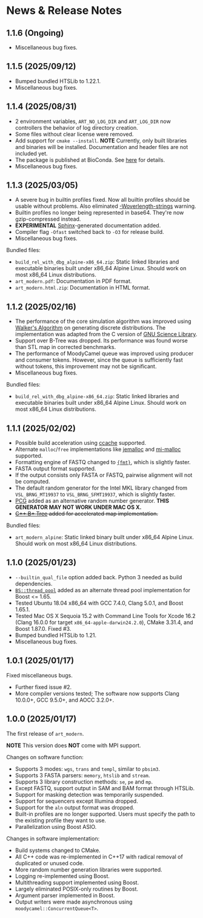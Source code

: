 # News \& Release Notes

## 1.1.6 (Ongoing)

- Miscellaneous bug fixes.

## 1.1.5 (2025/09/12)

- Bumped bundled HTSLib to 1.22.1.
- Miscellaneous bug fixes.

## 1.1.4 (2025/08/31)

- 2 environment variables, `ART_NO_LOG_DIR` and `ART_LOG_DIR` now controllers the behavior of log directory creation.
- Some files without clear license were removed.
- Add support for `cmake --install`. **NOTE** Currently, only built libraries and binaries will be installed. Documentation and header files are not included yet.
- The package is published at BioConda. See [here](https://bioconda.github.io/recipes/art_modern/README.html) for details.
- Miscellaneous bug fixes.

## 1.1.3 (2025/03/05)

- A severe bug in builtin profiles fixed. Now all builtin profiles should be usable without problems. Also eliminated [-Woverlength-strings](https://gcc.gnu.org/onlinedocs/gcc/Warning-Options.html#index-Woverlength-strings) warning.
- Builtin profiles no longer being represented in base64. They're now gzip-compressed instead.
- **EXPERIMENTAL** [Sphinx](https://www.sphinx-doc.org/en/master/)-generated documentation added.
- Compiler flag `-Ofast` switched back to `-O3` for release build.
- Miscellaneous bug fixes.

Bundled files:

- `build_rel_with_dbg_alpine-x86_64.zip`: Static linked libraries and executable binaries built under x86\_64 Alpine Linux. Should work on most x86\_64 Linux distributions.
- `art_modern.pdf`: Documentation in PDF format.
- `art_modern.html.zip`: Documentation in HTML format.

## 1.1.2 (2025/02/16)

- The performance of the core simulation algorithm was improved using [Walker's Algorithm](https://doi.org/10.1145/355744.355749) on generating discrete distributions. The implementation was adapted from the C version of [GNU Science Library](https://www.gnu.org/software/gsl/).
- Support over B-Tree was dropped. Its performance was found worse than STL map in corrected benchmarks.
- The performance of MoodyCamel queue was improved using producer and consumer tokens. However, since the queue is sufficiently fast without tokens, this improvement may not be significant.
- Miscellaneous bug fixes.

Bundled files:

- `build_rel_with_dbg_alpine-x86_64.zip`: Static linked libraries and executable binaries built under x86\_64 Alpine Linux. Should work on most x86\_64 Linux distributions.

## 1.1.1 (2025/02/02)

- Possible build acceleration using [ccache](https://ccache.dev/) supported.
- Alternate `malloc`/`free` implementations like [jemalloc](https://github.com/jemalloc/jemalloc) and [mi-malloc](https://github.com/microsoft/mimalloc) supported.
- Formatting engine of FASTQ changed to [`{fmt}`](https://github.com/fmtlib/fmt), which is slightly faster.
- FASTA output format supported.
- If the output consists only FASTA or FASTQ, pairwise alignment will not be computed.
- The default random generator for the Intel MKL library changed from `VSL_BRNG_MT19937` to `VSL_BRNG_SFMT19937`, which is slightly faster.
- [PCG](https://www.pcg-random.org/) added as an alternative random number generator. **THIS GENERATOR MAY NOT WORK UNDER MAC OS X.**
- ~~[C++ B+ Tree](https://github.com/Kronuz/cpp-btree) added for accelerated map implementation.~~

Bundled files:

- `art_modern_alpine`: Static linked binary built under x86\_64 Alpine Linux. Should work on most x86\_64 Linux distributions.

## 1.1.0 (2025/01/23)

- `--builtin_qual_file` option added back. Python 3 needed as build dependencies.
- [`BS::thread_pool`](https://github.com/bshoshany/thread-pool) added as an alternate thread pool implementation for Boost <= 1.65.
- Tested Ubuntu 18.04 x86\_64 with GCC 7.4.0, Clang 5.0.1, and Boost 1.65.1.
- Tested Mac OS X Sequoia 15.2 with Command Line Tools for Xcode 16.2 (Clang 16.0.0 for target `x86_64-apple-darwin24.2.0`), CMake 3.31.4, and Boost 1.87.0. Fixed #3.
- Bumped bundled HTSLib to 1.21.
- Miscellaneous bug fixes.

## 1.0.1 (2025/01/17)

Fixed miscellaneous bugs.

- Further fixed issue #2.
- More compiler versions tested; The software now supports Clang 10.0.0+, GCC 9.5.0+, and AOCC 3.2.0+.

## 1.0.0 (2025/01/17)

The first release of `art_modern`.

**NOTE** This version does **NOT** come with MPI support.

Changes on software function:

- Supports 3 modes: `wgs`, `trans` and `templ`, similar to `pbsim3`.
- Supports 3 FASTA parsers: `memory`, `htslib` and `stream`.
- Supports 3 library construction methods: `se`, `pe` and `mp`.
- Except FASTQ, support output in SAM and BAM format through HTSLib.
- Support for masking detection was temporarily suspended.
- Support for sequencers except Illumina dropped.
- Support for the `aln` output format was dropped.
- Built-in profiles are no longer supported. Users must specify the path to the existing profile they want to use.
- Parallelization using Boost ASIO.

Changes in software implementation:

- Build systems changed to CMake.
- All C++ code was re-implemented in C++17 with radical removal of duplicated or unused code.
- More random number generation libraries were supported.
- Logging re-implemented using Boost.
- Multithreading support implemented using Boost.
- Largely eliminated POSIX-only routines by Boost.
- Argument parser implemented in Boost.
- Output writers were made asynchronous using `moodycamel::ConcurrentQueue<T>`.

